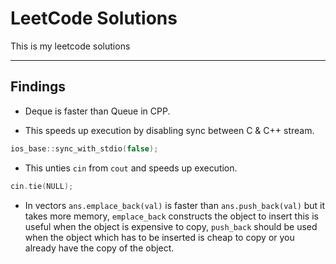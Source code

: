 # LeetCode Solutions

This is my leetcode solutions

---

## Findings

- Deque is faster than Queue in CPP.

- This speeds up execution by disabling sync between C & C++ stream.

```cpp
ios_base::sync_with_stdio(false);
```

- This unties `cin` from `cout` and speeds up execution.

```cpp
cin.tie(NULL);
```

- In vectors `ans.emplace_back(val)` is faster than `ans.push_back(val)` but it takes more memory, `emplace_back` constructs the object to insert this is useful when the object is expensive to copy, `push_back` should be used when the object which has to be inserted is cheap to copy or you already have the copy of the object.
